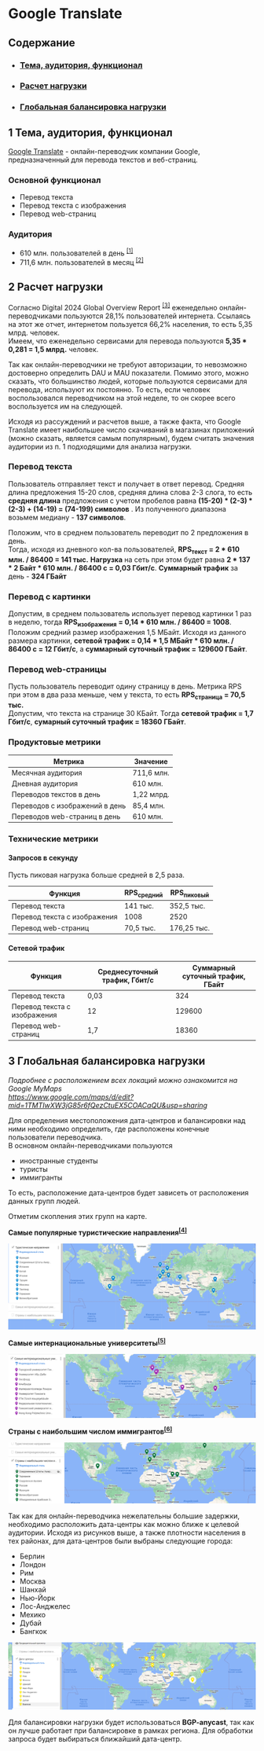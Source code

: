 # Google Translate

## Содержание

- ### [Тема, аудитория, функционал](#1-тема-аудитория-функционал)
- ### [Расчет нагрузки](#2-расчет-нагрузки)
- ### [Глобальная балансировка нагрузки](#3-глобальная-балансировка-нагрузки)

## 1 Тема, аудитория, функционал

[Google Translate](https://translate.google.com/) - онлайн-переводчик компании Google, предназначенный для перевода текстов и веб-страниц.

### Основной функционал

- Перевод текста
- Перевод текста с изображения
- Перевод web-страниц

### Аудитория

- 610 млн. пользователей в день <sup>[\[1\]](https://en.wikipedia.org/wiki/Google_Translate)</sup>
- 711,6 млн. пользователей в месяц <sup>[\[2\]](https://pro.similarweb.com/#/digitalsuite/websiteanalysis/overview/website-performance/*/999/1m?webSource=Total&key=translate.google.com)</sup>

## 2 Расчет нагрузки

Согласно Digital 2024 Global Overview Report <sup>[\[3\]](https://datareportal.com/reports/digital-2024-global-overview-report)</sup> еженедельно онлайн-переводчиками пользуются 28,1% пользователей интернета. Ссылаясь на этот же отчет, интернетом пользуется 66,2% населения, то есть 5,35 млрд. человек.  
Имеем, что еженедельно сервисами для перевода пользуются **5,35 \* 0,281 = 1,5 млрд.** человек.

Так как онлайн-переводчики не требуют авторизации, то невозможно достоверно определить DAU и MAU показатели. Помимо этого, можно сказать, что большинство людей, которые пользуются сервисами для перевода, используют их постоянно. То есть, если человек воспользовался переводчиком на этой неделе, то он скорее всего воспользуется им на следующей.

Исходя из рассуждений и расчетов выше, а также факта, что Google Translate имеет наибольшее число скачиваний в магазинах приложений (можно сказать, является самым популярным), будем считать значения аудитории из п. 1 подходящими для анализа нагрузки.

### Перевод текста

Пользователь отправляет текст и получает в ответ перевод. Средняя длина предложения 15-20 слов, средняя длина слова 2-3 слога, то есть **средняя длина** предложения с учетом пробелов равна **(15-20) \* (2-3) \* (2-3) + (14-19) = (74-199) символов** . Из полученного диапазона возьмем медиану - **137 символов**.

Положим, что в среднем пользователь переводит по 2 предложения в день.  
Тогда, исходя из дневного кол-ва пользователей, **RPS<sub>текст</sub> = 2 \* 610 млн. / 86400 = 141 тыс.** **Нагрузка** на сеть при этом будет равна **2 \* 137 \* 2 Байт \* 610 млн. / 86400 c = 0,03 Гбит/c**. **Суммарный трафик** за день - **324 ГБайт**

### Перевод с картинки

Допустим, в среднем пользователь использует перевод картинки 1 раз в неделю, тогда **RPS<sub>изображения</sub> = 0,14 \* 610 млн. / 86400 = 1008**.  
Положим средний размер изображения 1,5 МБайт. Исходя из данного размера картинки, **сетевой трафик = 0,14 \* 1,5 МБайт \* 610 млн. / 86400 с = 12 Гбит/c**, а **суммарный суточный трафик = 129600 ГБайт**.

### Перевод web-страницы

Пусть пользователь переводит одину страницу в день. Метрика RPS при этом в два раза меньше, чем у текста, то есть **RPS<sub>страница</sub> = 70,5 тыс.**  
Допустим, что текста на странице 30 КБайт. Тогда **сетевой трафик = 1,7 Гбит/c**, **сумарный суточный трафик = 18360 ГБайт**.

### Продуктовые метрики

| Метрика                        | Значение   |
| ------------------------------ | ---------- |
| Месячная аудитория             | 711,6 млн. |
| Дневная аудитория              | 610 млн.   |
| Переводов текстов в день       | 1,22 млрд. |
| Переводов с изображений в день | 85,4 млн.  |
| Переводов web-страниц в день   | 610 млн.   |

### Технические метрики

#### Запросов в секунду

Пусть пиковая нагрузка больше средней в 2,5 раза.

| Функция                      | RPS<sub>средний</sub> | RPS<sub>пиковый</sub> |
| ---------------------------- | --------------------- | --------------------- |
| Перевод текста               | 141 тыс.              | 352,5 тыс.            |
| Перевод текста с изображения | 1008                  | 2520                  |
| Перевод web-страниц          | 70,5 тыс.             | 176,25 тыс.           |

#### Сетевой трафик

| Функция                      | Среднесуточный трафик, Гбит/с | Суммарный суточный трафик, ГБайт |
| ---------------------------- | ----------------------------- | -------------------------------- |
| Перевод текста               | 0,03                          | 324                              |
| Перевод текста с изображения | 12                            | 129600                           |
| Перевод web-страниц          | 1,7                           | 18360                            |

## 3 Глобальная балансировка нагрузки

_Подробнее с расположением всех локаций можно ознакомится на Google MyMaps  
https://www.google.com/maps/d/edit?mid=1TMTIwXW3jG85r6fQezCtuEX5COACaQU&usp=sharing_

Для определения местоположения дата-центров и балансировки над ними необходимо определить, где расположены конечные пользователи переводчика.  
В основном онлайн-переводчиками пользуются

- иностранные студенты
- туристы
- иммигранты

То есть, расположение дата-центров будет зависеть от расположения данных групп людей.

Отметим скопления этих групп на карте.

**Самые популярные туристические направления<sup>[\[4\]](https://studyinternational.com/news/most-visited-countries-in-the-world/)</sup>**

![Самые популярные туристические направления](img/tourism.png)

**Самые интернациональные университеты<sup>[\[5\]](https://www.timeshighereducation.com/student/best-universities/most-international-universities-world)</sup>**

![Самые интернациональные университеты](img/internationalUniversities.png)

**Страны с наибольшим числом иммигрантов<sup>[\[6\]](https://www.un.org/en/development/desa/population/migration/data/estimates2/data/UN_MigrantStockTotal_2019.xlsx)</sup>**

![Страны с наибольшим числом иммигрантов](img/immigrants.png)

Так как для онлайн-переводчика нежелательны большие задержки, необходимо расположить дата-центры как можно ближе к целевой аудитории. Исходя из рисунков выше, а также плотности населения в тех районах, для дата-центров были выбраны следующие города:

- Берлин
- Лондон
- Рим
- Москва
- Шанхай
- Нью-Йорк
- Лос-Анджелес
- Мехико
- Дубай
- Бангкок

![Дата-центры](img/dataCenters.png)

Для балансировки нагрузки будет использоваться **BGP-anycast**, так как он лучше работает при балансировке в рамках региона. Для обработки запроса будет выбираться ближайший дата-центр.
